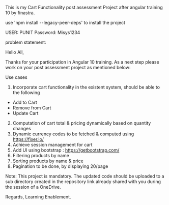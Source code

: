 This is my Cart Functionality post assessment Project after angular training 10 by finastra.

use 'npm install --legacy-peer-deps' to install the project

USER: PUNIT
Password: Misys1234

problem statement:

Hello All,


Thanks for your participation in Angular 10 training. As a next step please work on your post assessment project as mentioned below:


Use cases
1. Incorporate cart functionality in the existent system, should be able to the following
- Add to Cart
- Remove from Cart
- Update Cart
2. Computation of cart total & pricing dynamically based on quantity changes
3. Dynamic currency codes to be fetched & computed using https://fixer.io/
4. Achieve session management for cart
5. Add UI using bootstrap : https://getbootstrap.com/
6. Filtering products by name
7. Sorting products by name & price
8. Pagination to be done, by displaying 20/page


Note:    This project is mandatory. The updated code should be uploaded to a sub directory created in the repository link already shared with you during the session of a OneDrive.

Regards,
Learning Enablement.

